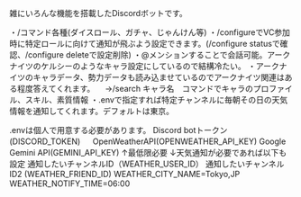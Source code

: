 雑にいろんな機能を搭載したDiscordボットです。

・/コマンド各種(ダイスロール、ガチャ、じゃんけん等)
・/configureでVC参加時に特定ロールに向けて通知が飛ぶよう設定できます。(/configure statusで確認、/configure deleteで設定削除)
・@メンションすることで会話可能。アークナイツのケルシーのようなキャラ設定にしているので結構冷たい。
・アークナイツのキャラデータ、勢力データも読み込ませているのでアークナイツ関連はある程度答えてくれます。
　→/search キャラ名　コマンドでキャラのプロファイル、スキル、素質情報
 ・.envで指定すれば特定チャンネルに毎朝その日の天気情報を通知してくれます。デフォルトは東京。

 .envは個人で用意する必要があります。
    Discord botトークン(DISCORD_TOKEN)
 　 OpenWeatherAPI(OPENWEATHER_API_KEY)
    Google Gemini API(GEMINI_API_KEY)
    ↑最低限必要
    ↓天気通知が必要であれば以下も設定
    通知したいチャンネルID（WEATHER_USER_ID）
    通知したいチャンネルID2 (WEATHER_FRIEND_ID)
    WEATHER_CITY_NAME=Tokyo,JP
    WEATHER_NOTIFY_TIME=06:00

   
